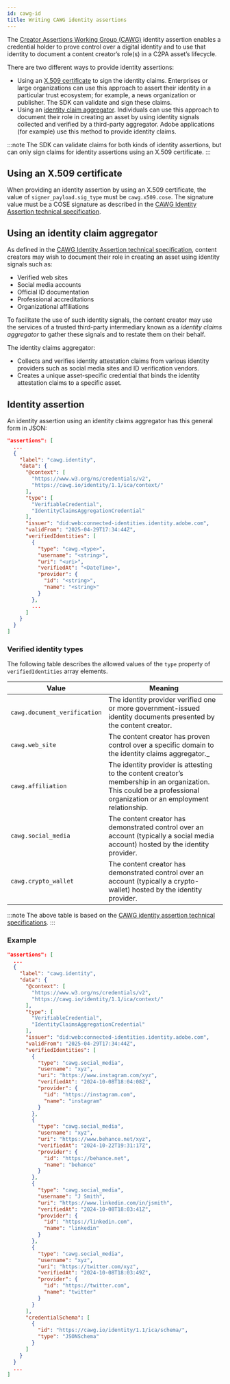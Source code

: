 ```yaml
---
id: cawg-id
title: Writing CAWG identity assertions
---
```


The [Creator Assertions Working Group (CAWG)](https://cawg.io/) identity assertion enables a credential holder to prove control over a digital identity and to use that identity to document a content creator’s role(s) in a C2PA asset’s lifecycle.

There are two different ways to provide identity assertions:

- Using an [X.509 certificate](https://cawg.io/identity/1.1/#_x_509_certificates_and_cose_signatures) to sign the identity claims. Enterprises or large organizations can use this approach to assert their identity in a particular trust ecosystem; for example, a news organization or publisher. The SDK can validate and sign these claims.
- Using an [identity claim aggregator](https://cawg.io/identity/1.1/#_identity_claims_aggregation).  Individuals can use this approach to document their role in creating an asset by using identity signals collected and verified by a third-party aggregator. Adobe applications (for example) use this method to provide identity claims.  

:::note
The SDK can validate claims for both kinds of identity assertions, but can only sign claims for identity assertions using an X.509 certificate.
:::

## Using an X.509 certificate

When providing an identity assertion by using an X.509 certificate, the value of `signer_payload.sig_type` must be `cawg.x509.cose`. The signature value must be a COSE signature as described in the [CAWG Identity Assertion technical specification](https://cawg.io/identity/1.1/#_x_509_certificates_and_cose_signatures).

## Using an identity claim aggregator

As defined in the [CAWG Identity Assertion technical specification](https://cawg.io/identity/1.1/#_identity_claims_aggregation), content creators may wish to document their role in creating an asset using identity signals such as:
- Verified web sites
- Social media accounts
- Official ID documentation
- Professional accreditations
- Organizational affiliations

To facilitate the use of such identity signals, the content creator may use the services of a trusted third-party intermediary known as a _identity claims aggregator_ to gather these signals and to restate them on their behalf.

The identity claims aggregator:

- Collects and verifies identity attestation claims from various identity providers such as social media sites and ID verification vendors.
- Creates a unique asset-specific credential that binds the identity attestation claims to a specific asset.

## Identity assertion

An identity assertion using an identity claims aggregator has this general form in JSON:

```json
"assertions": [
  ...
  {
    "label": "cawg.identity",
    "data": {
      "@context": [
        "https://www.w3.org/ns/credentials/v2",
        "https://cawg.io/identity/1.1/ica/context/"
      ],
      "type": [
        "VerifiableCredential",
        "IdentityClaimsAggregationCredential"
      ],
      "issuer": "did:web:connected-identities.identity.adobe.com",
      "validFrom": "2025-04-29T17:34:44Z",
      "verifiedIdentities": [
        {
          "type": "cawg.<type>",
          "username": "<string>",
          "uri": "<uri>",
          "verifiedAt": "<DateTime>",
          "provider": {
            "id": "<string>",
            "name": "<string>"
          }
        },
        ...
      ]
    }
  }
]
```

### Verified identity types

The following table describes the allowed values of the `type` property of `verifiedIdentities` array elements.

| Value        |  Meaning |
|--------------|----------|
| `cawg.document_verification` | The identity provider verified one or more government-issued identity documents presented by the content creator.
| `cawg.web_site` | The content creator has proven control over a specific domain to the identity claims aggregator._
| `cawg.affiliation` | The identity provider is attesting to the content creator’s membership in an organization. This could be a professional organization or an employment relationship.
| `cawg.social_media` | The content creator has demonstrated control over an account (typically a social media account) hosted by the identity provider.
| `cawg.crypto_wallet` | The content creator has demonstrated control over an account (typically a crypto-wallet) hosted by the identity provider.

:::note
The above table is based on the [CAWG identity assertion technical specifications](https://cawg.io/identity/1.1/#vc-credentialsubject-verifiedidentity-type).
:::

### Example

```json
"assertions": [
  ...
  {
    "label": "cawg.identity",
    "data": {
      "@context": [
        "https://www.w3.org/ns/credentials/v2",
        "https://cawg.io/identity/1.1/ica/context/"
      ],
      "type": [
        "VerifiableCredential",
        "IdentityClaimsAggregationCredential"
      ],
      "issuer": "did:web:connected-identities.identity.adobe.com",
      "validFrom": "2025-04-29T17:34:44Z",
      "verifiedIdentities": [
        {
          "type": "cawg.social_media",
          "username": "xyz",
          "uri": "https://www.instagram.com/xyz",
          "verifiedAt": "2024-10-08T18:04:08Z",
          "provider": {
            "id": "https://instagram.com",
            "name": "instagram"
          }
        },
        {
          "type": "cawg.social_media",
          "username": "xyz",
          "uri": "https://www.behance.net/xyz",
          "verifiedAt": "2024-10-22T19:31:17Z",
          "provider": {
            "id": "https://behance.net",
            "name": "behance"
          }
        },
        {
          "type": "cawg.social_media",
          "username": "J Smith",
          "uri": "https://www.linkedin.com/in/jsmith",
          "verifiedAt": "2024-10-08T18:03:41Z",
          "provider": {
            "id": "https://linkedin.com",
            "name": "linkedin"
          }
        },
        {
          "type": "cawg.social_media",
          "username": "xyz",
          "uri": "https://twitter.com/xyz",
          "verifiedAt": "2024-10-08T18:03:49Z",
          "provider": {
            "id": "https://twitter.com",
            "name": "twitter"
          }
        }
      ],
      "credentialSchema": [
        {
          "id": "https://cawg.io/identity/1.1/ica/schema/",
          "type": "JSONSchema"
        }
      ]
    }
  }
  ...
]
```

